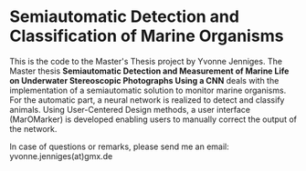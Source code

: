 # Semiautomatic Detection and Classification of Marine Organisms
This is the code to the Master's Thesis project by Yvonne Jenniges.
The Master thesis **Semiautomatic Detection and Measurement of Marine Life on 
Underwater Stereoscopic Photographs Using a CNN** deals with the implementation of a 
semiautomatic solution to monitor marine organisms. For the automatic part, 
a neural network is realized to detect and classify animals. 
Using User-Centered Design methods, a user interface (MarOMarker) is developed enabling users 
to manually correct the output of the network. 

In case of questions or remarks, please send me an email: yvonne.jenniges(at)gmx.de
